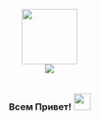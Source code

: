 <div id="header" align="center">
  <img src="https://media.giphy.com/media/M9gbBd9nbDrOTu1Mqx/giphy.gif" width="100"/>
</div>
<div id="badges" align="center">
  <a href="https://vk.com/id13136611">
    <img src="https://img.shields.io/badge/%D0%92%20%D0%BA%D0%BE%D0%BD%D1%82%D0%B0%D0%BA%D1%82%D0%B5-blue?logo=VK&logoColor=white&style=for-the-badge alt="VK Badge"/>
  </a>
</div>
<p align="center"><img src="https://komarev.com/ghpvc/?username=Sasha-Kybik&style=flat-square&color=green" alt=""></p>

<h3>
  <div id="badges" align="center">
    Всем Привет!
    <img src="https://media.giphy.com/media/hvRJCLFzcasrR4ia7z/giphy.gif" width="30px"/>
  </div>                                                                                    
</h3>



<!--
**Sasha-Kybik/Sasha-Kybik** is a ✨ _special_ ✨ repository because its `README.md` (this file) appears on your GitHub profile.

Here are some ideas to get you started:

- 🔭 I’m currently working on ...
- 🌱 I’m currently learning ...
- 👯 I’m looking to collaborate on ...
- 🤔 I’m looking for help with ...
- 💬 Ask me about ...
- 📫 How to reach me: ...
- 😄 Pronouns: ...
- ⚡ Fun fact: ...
-->
